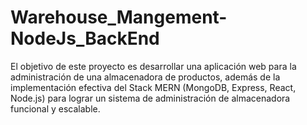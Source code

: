 # Warehouse_Mangement-NodeJs_BackEnd
El objetivo de este proyecto es desarrollar una aplicación web para la administración de una almacenadora de productos, además de la implementación efectiva del Stack MERN (MongoDB, Express, React, Node.js) para lograr un sistema de administración de almacenadora funcional y escalable.
